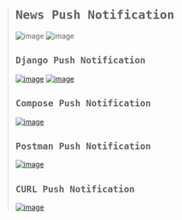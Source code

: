 ># `News Push Notification`
>![image](https://github.com/user-attachments/assets/d7e5e1fd-15a7-4713-9db1-2372e2c152f4)
>![image](https://github.com/user-attachments/assets/13780c75-9ce3-4904-acba-a1140d6ce9f6)
>
>## `Django Push Notification`
>[![image](https://github.com/user-attachments/assets/8dee1348-3caf-4869-b8a2-24d27c9dbddf)](https://firebasepushnotification.pythonanywhere.com/)
>[![image](https://github.com/user-attachments/assets/c5088cbf-319b-41f5-921b-b7c65802174b)](https://firebasepushnotification.pythonanywhere.com/send/)
>
>## `Compose Push Notification`
>[![image](https://github.com/user-attachments/assets/2287e309-ee31-4e41-ae88-9c6ddb1a6b63)](https://console.firebase.google.com/u/0/project/fir-push-notification-85613/messaging)
>
>## `Postman Push Notification`
>[![image](https://github.com/user-attachments/assets/05093fb2-710d-4822-b61c-267532f00555)](https://warped-comet-915880.postman.co/workspace/Team-Workspace~021e59ad-6229-436e-8a1a-b8db03fab185/request/34005341-19486fb9-c8e7-41d4-930c-cc4aa4633be1?ctx=documentation)
>
>## `CURL Push Notification`
>[![image](https://github.com/user-attachments/assets/89c3b831-4e96-4240-af87-6e1b1837269f)](http://127.0.0.1:8000/send/)
